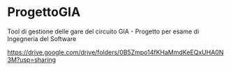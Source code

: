 # ProgettoGIA
Tool di gestione delle gare del circuito GIA - Progetto per esame di Ingegneria del Software

https://drive.google.com/drive/folders/0B5Zmpo14fKHaMmdKeEQxUHA0N3M?usp=sharing
